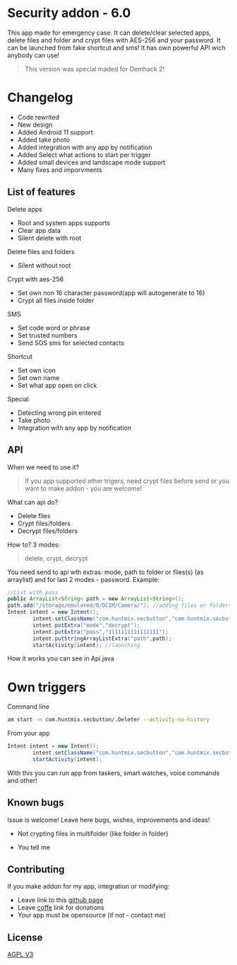 # Security addon - 6.0

This app made for emergency case. It can delete/clear selected apps, delete files and folder and crypt files with AES-256 and your password. It can be launched from fake shortcut and sms! It has own powerful API wich anybody can use!
> This version was special maded for Demhack 2!
# Changelog
- Code rewrited
- New design
- Added Android 11 support
- Added take photo
- Added integration with any app by notification
- Added Select what actions to start per trigger
- Added small devices and landscape mode support
- Many fixes and imporvments
## List of features



 Delete apps
- Root and system apps supports
- Clear app data
- Silent delete with root

Delete files and folders
- Silent without root

Crypt with aes-256
- Set own non 16 character password(app will autogenerate to 16)
- Crypt all files inside folder

SMS
- Set code word or phrase
- Set trusted numbers
- Send SOS sms for selected contacts

Shortcut
- Set own icon
- Set own name
- Set what app open on click

Special
- Detecting wrong pin entered
- Take photo
- Integration with any app by notification

## API
When we need to use it?
> If you app supported other trigers, need crypt files before send or you want to make addon - you are welcome!

What can api do?
- Delete files
- Crypt files/folders
- Decrypt files/folders

How to?
3 modes:
> delete, crypt, decrypt

You need send to api wth extras:  mode, path to folder or files(s) (as arraylist) and for last 2 modes - password.
Example:
``` Java
//List with pass
public ArrayList<String> path = new ArrayList<String>();
path.add("/storage/emulated/0/DCIM/Camera/"); //adding files or folders
Intent intent = new Intent();
        intent.setClassName("com.huntmix.secbutton","com.huntmix.secbutton.ApiCall");
        intent.putExtra("mode","decrypt");
        intent.putExtra("pass","1111111111111111");
        intent.putStringArrayListExtra("path",path);
        startActivity(intent); //launching
```
How it works you can see in Api.java
# Own triggers
Command line

``` Bash
am start -n com.huntmix.secbutton/.Deleter --activity-no-history
```
From your app
``` Java
Intent intent = new Intent();
        intent.setClassName("com.huntmix.secbutton","com.huntmix.secbutton.Deleter");
        startActivity(intent);
```
With this you can run app from taskers, smart watches, voice commands and other!
## Known bugs
Issue is welcome! Leave here bugs, wishes, improvements and ideas!
* Not crypting files in multifolder (like folder in folder)
- You tell me
## Contributing
If you make addon for my app, integration or modifying:
* Leave link to this [github page](https://github.com/huntmix/securityaddon) 
* Leave [coffe](https://huntmix.ru/donation.html) link for donations
* Your app must be opensource (if not - contact me)


## License
[AGPL V3](https://www.gnu.org/licenses/agpl-3.0.ru.html)
